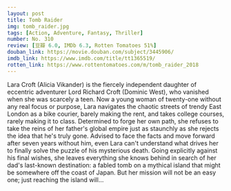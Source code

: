 ```yaml
---
layout: post 
title: Tomb Raider
img: tomb_raider.jpg
tags: [Action, Adventure, Fantasy, Thriller]
number: No. 310
review: [豆瓣 6.0, IMDb 6.3, Rotten Tomatoes 51%]
douban_link: https://movie.douban.com/subject/3445906/
imdb_link: https://www.imdb.com/title/tt1365519/
rotten_link: https://www.rottentomatoes.com/m/tomb_raider_2018
---
```


Lara Croft (Alicia Vikander) is the fiercely independent daughter of eccentric adventurer Lord Richard Croft (Dominic West), who vanished when she was scarcely a teen. Now a young woman of twenty-one without any real focus or purpose, Lara navigates the chaotic streets of trendy East London as a bike courier, barely making the rent, and takes college courses, rarely making it to class. Determined to forge her own path, she refuses to take the reins of her father's global empire just as staunchly as she rejects the idea that he's truly gone. Advised to face the facts and move forward after seven years without him, even Lara can't understand what drives her to finally solve the puzzle of his mysterious death. Going explicitly against his final wishes, she leaves everything she knows behind in search of her dad's last-known destination: a fabled tomb on a mythical island that might be somewhere off the coast of Japan. But her mission will not be an easy one; just reaching the island will...